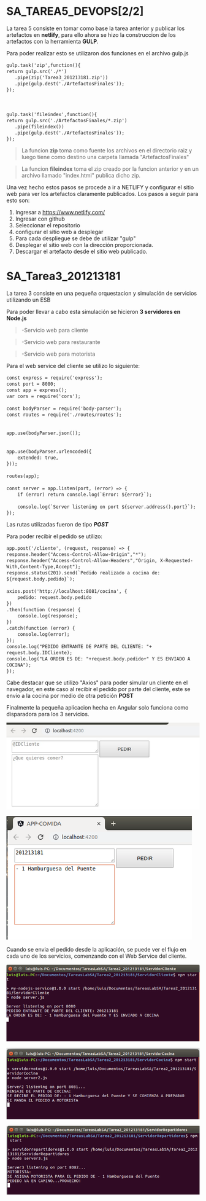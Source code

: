 # SA_TAREA5_DEVOPS[2/2]

La tarea 5 consiste en tomar como base la tarea anterior y publicar los artefactos en **netlify**, para ello ahora se hizo la construccion de los artefactos con la herramienta **GULP**.

Para poder realizar esto se utilizaron dos funciones en el archivo gulp.js
  
    gulp.task('zip',function(){
    return gulp.src('./*')
       .pipe(zip('Tarea3_201213181.zip'))
       .pipe(gulp.dest('./ArtefactosFinales'));
    });



    gulp.task('fileindex',function(){
    return gulp.src('./ArtefactosFinales/*.zip')
       .pipe(fileindex())
       .pipe(gulp.dest('./ArtefactosFinales'));
    });


> La funcion **zip** toma como fuente los archivos en el directorio raiz y luego tiene como destino una carpeta llamada "ArtefactosFinales"

> La funcion **fileindex** toma el zip creado por la funcion anterior y en un archivo llamado "index.html" publica dicho zip.


Una vez hecho estos pasos se procede a ir a NETLIFY y configurar el sitio web para ver los artefactos claramente publicados. Los pasos a seguir para esto son:

1. Ingresar a https://www.netlify.com/
2. Ingresar con github
3. Seleccionar el repositorio
4. configurar el sitio web a desplegar
5. Para cada despliegue se debe de utilizar "gulp"
6. Desplegar el sitio web con la dirección proporcionada.
7. Descargar el artefacto desde el sitio web publicado.

# SA_Tarea3_201213181

La tarea 3 consiste en una pequeña orquestacion y simulación de servicios utilizando un ESB

Para poder llevar a cabo esta simulación se hicieron **3 servidores en Node.js**


>-Servicio web para cliente

>-Servicio web para restaurante

>-Servicio web para motorista

Para el web service del cliente se utilizo lo siguiente:

	const express = require('express');
	const port = 8080;
	const app = express();
	var cors = require('cors');

	const bodyParser = require('body-parser');
	const routes = require('./routes/routes');


	app.use(bodyParser.json());


	app.use(bodyParser.urlencoded({
    	extended: true,
	}));

	routes(app);

	const server = app.listen(port, (error) => {
    	if (error) return console.log(`Error: ${error}`);
 
    	console.log(`Server listening on port ${server.address().port}`);
	});


Las rutas utilizadas fueron de tipo ***POST***

Para poder recibir el pedido se utilizo: 

	app.post('/cliente', (request, response) => {
  	response.header("Access-Control-Allow-Origin","*");
  	response.header("Access-Control-Allow-Headers","Origin, X-Requested-With,Content-Type,Accept");
  	response.status(201).send(`Pedido realizado a cocina de: ${request.body.pedido}`);

  	axios.post('http://localhost:8081/cocina', {
    	pedido: request.body.pedido
  	})
  	.then(function (response) {
    	console.log(response);
  	})
  	.catch(function (error) {
    	console.log(error);
  	});
  	console.log("PEDIDO ENTRANTE DE PARTE DEL CLIENTE: "+ request.body.IDCliente);
  	console.log("LA ORDEN ES DE: "+request.body.pedido+" Y ES ENVIADO A COCINA");
	});	


Cabe destacar que se utilizo "Axios" para poder simular un cliente en el navegador, en este caso
al recibir el pedido por parte del cliente, este se envío a la cocina por medio de otra petición
**POST**


Finalmente la pequeña aplicacion hecha en Angular solo funciona como disparadora para los 3 servicios. 

![APP1](imgs/a1.jpg)

![APP2](imgs/a2.png)

Cuando se envia el pedido desde la aplicación, se puede ver el flujo en cada uno de los servicios, comenzando 
con el Web Service del cliente.

![S1](imgs/S1.png)

![S2](imgs/S2.png)

![S3](imgs/S3.png)